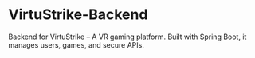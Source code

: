 # VirtuStrike-Backend
Backend for VirtuStrike – A VR gaming platform. Built with Spring Boot, it manages users, games, and secure APIs.
